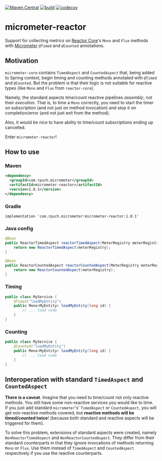 [![Maven Central](https://img.shields.io/maven-central/v/com.rpuch.micrometer/micrometer-reactor.svg?label=Maven%20Central)](https://search.maven.org/search?q=g:%22com.rpuch.micrometer%22%20AND%20a:%22micrometer-reactor%22)
[![build](https://github.com/rpuch/micrometer-reactor/actions/workflows/maven.yml/badge.svg)](https://github.com/rpuch/micrometer-reactor/actions/workflows/maven.yml)
[![codecov](https://codecov.io/gh/rpuch/micrometer-reactor/branch/master/graph/badge.svg?token=PGLWPN3N61)](https://codecov.io/gh/rpuch/micrometer-reactor)

# micrometer-reactor #

Support for collecting metrics on [Reactor Core](https://github.com/reactor/reactor-core)'s `Mono` and `Flux` methods
with [Micrometer](https://github.com/micrometer-metrics/micrometer) `@Timed` and `@Counted` annotations.

## Motivation ##

`micrometer-core` contains `TimedAspect` and `CountedAspect` that, being added to Spring context, begin timing and
counting methods annotated with `@Timed` and `@Counted`. But the problem is that their logic is not suitable for
reactive types (like `Mono` and `Flux` from `reactor-core`).

Namely, the standard aspects time/count reactive pipelines *assembly*, not their *execution*. That is, to time
a `Mono` correctly, you need to start the timer on subscription (and not just on method invocation) and stop it
on completion/error (and not just exit from the method).

Also, it would be nice to have ability to time/count subscriptions ending up cancelled.

Enter `micrometer-reactor`!

## How to use ##

### Maven ###

```xml
<dependency>
  <groupId>com.rpuch.micrometer</groupId>
  <artifactId>micrometer-reactor</artifactId>
  <version>1.0.1</version>
</dependency>
```

### Gradle ###

```
implementation 'com.rpuch.micrometer:micrometer-reactor:1.0.1'
```

### Java config ###

```java
@Bean
public ReactorTimedAspect reactorTimedAspect(MeterRegistry meterRegistry) {
    return new ReactorTimedAspect(meterRegistry);
}

@Bean
public ReactorCountedAspect reactorCountedAspect(MeterRegistry meterRegistry) {
    return new ReactorCountedAspect(meterRegistry);
}
```

### Timing ###

```java
public class MyService {
    @Timed("loadMyEntity")
    public Mono<MyEntity> loadMyEntity(long id) {
        // ... load code
    }
}

```
### Counting ###

```java
public class MyService {
    @Counted("loadMyEntity")
    public Mono<MyEntity> loadMyEntity(long id) {
        // ... load code
    }
}
```

## Interoperation with standard `TimedAspect` and `CountedAspect` ##

**There is a caveat**. Imagine that you need to time/count not only reactive methods. You still have some
non-reactive services you would like to time. If you just add standard `micrometer`'s'
`TimedAspect` or `CountedAspect`, you will get non-reactive methods covered, but **reactive methods will be
timed/counted twice**! (because both standard and reactive aspects will be triggered for them).

To solve this problem, extensions of standard aspects were created, namely `NonReactorTimedAspect`
and `NonReactorCountedAspect`. They differ from their standard counterparts in that they ignore invocations of
methods returning `Mono` or `Flux`. Use them instead of `TimedAspect` and `CountedAspect` respectively if you use
the reactive counterparts.

